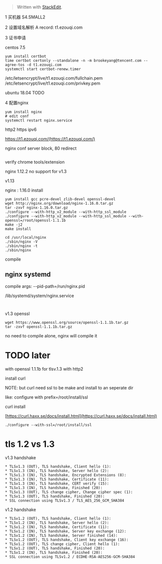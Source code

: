 


> Written with [StackEdit](https://stackedit.io/).


1 买机器
S4.SMALL2

2 设置域名解析
A record: t1.ezouqi.com

3 证书申请

centos 7.5
```
yum install certbot
time certbot certonly --standalone -n -m brookeyang@tencent.com --agree-tos -d t1.ezouqi.com
systemctl start certbot-renew.timer
```
/etc/letsencrypt/live/t1.ezouqi.com/fullchain.pem
/etc/letsencrypt/live/t1.ezouqi.com/privkey.pem


ubuntu 18.04
TODO

4 配置nginx
```
yum install nginx
# edit conf
systemctl restart nginx.service
```
http2
https
ipv6

https://t1.ezouqi.com/(https://t1.ezouqi.com/)

nginx conf server block, 80 redirect
```
```

verify chrome tools/extension

nginx 1.12.2 no support for v1.3

v1.13


nginx : 1.16.0 install
```
yum install gcc pcre-devel zlib-devel openssl-devel
wget http://nginx.org/download/nginx-1.16.0.tar.gz
tar -zxvf nginx-1.16.0.tar.gz
./configure --with-http_v2_module --with-http_ssl_module
./configure --with-http_v2_module --with-http_ssl_module --with-openssl=/root/openssl-1.1.1b
make -j2
make install

cd /usr/local/nginx
./sbin/nginx -V
./sbin/nginx -t
./sbin/nginx
```
compile

## nginx systemd

compile args:
--pid-path=/run/nginx.pid

 /lib/systemd/system/nginx.service
```
 
```




v1.3 openssl

```
wget https://www.openssl.org/source/openssl-1.1.1b.tar.gz
tar -zxvf openssl-1.1.1b.tar.gz
```
no need to compile alone, nginx will compile it

# TODO later
with openssl 1.1.1b for tlsv.1.3
with http2

install curl 

NOTE: but curl need ssl to be make and install to an seperate dir

like: configure with prefix=/root/install/ssl

curl install


[https://curl.haxx.se/docs/install.html](https://curl.haxx.se/docs/install.html)

```
./configure --with-ssl=/root/install/ssl

```

# tls 1.2 vs 1.3
v1.3 handshake
```
* TLSv1.3 (OUT), TLS handshake, Client hello (1):
* TLSv1.3 (IN), TLS handshake, Server hello (2):
* TLSv1.3 (IN), TLS handshake, Encrypted Extensions (8):
* TLSv1.3 (IN), TLS handshake, Certificate (11):
* TLSv1.3 (IN), TLS handshake, CERT verify (15):
* TLSv1.3 (IN), TLS handshake, Finished (20):
* TLSv1.3 (OUT), TLS change cipher, Change cipher spec (1):
* TLSv1.3 (OUT), TLS handshake, Finished (20):
* SSL connection using TLSv1.3 / TLS_AES_256_GCM_SHA384

```

v1.2 handshake
```
* TLSv1.2 (OUT), TLS handshake, Client hello (1):
* TLSv1.2 (IN), TLS handshake, Server hello (2):
* TLSv1.2 (IN), TLS handshake, Certificate (11):
* TLSv1.2 (IN), TLS handshake, Server key exchange (12):
* TLSv1.2 (IN), TLS handshake, Server finished (14):
* TLSv1.2 (OUT), TLS handshake, Client key exchange (16):
* TLSv1.2 (OUT), TLS change cipher, Client hello (1):
* TLSv1.2 (OUT), TLS handshake, Finished (20):
* TLSv1.2 (IN), TLS handshake, Finished (20):
* SSL connection using TLSv1.2 / ECDHE-RSA-AES256-GCM-SHA384
```
<!--stackedit_data:
eyJoaXN0b3J5IjpbOTI0NjQ2OTgwLC0yMDE3NDIyNjI5LDE4OT
kxOTIxMDcsMTE3MjgwNTE3NSwtODk5ODI1MDAzLDQxOTIzNTMx
NywtMTc0OTEzMDA2LDU3NDExMTY1MywtMTc4Mjg4ODI4MSw5OD
Y0MDQ2NiwxNDY3MDUwNDI5LDE0MDI3NDEyNDIsLTIxNTg3NjY3
MywtMTk1NzIyNTMzMSwtMTY2MzMwMDY0NiwyMjMwODI0NjEsMT
U1NjUxOTkxMiwtODQ3MDAwOTE2LDIxMDIyMTEyMjEsLTI2NzY5
NTU2OF19
-->